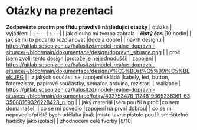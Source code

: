 # Otázky na prezentaci
**Zodpovězte prosím pro třídu pravdivě následující otázky**
| otázka | vyjádření |
| :--- | :--- |
| jak dlouho mi tvorba zabrala - **čistý čas** |10 hodin|
| jak se mi to podařilo rozplánovat |docela dobře|
| návrh designu | https://gitlab.spseplzen.cz/halusitzd/model-realne-dopravni-situace/-/blob/main/dokumentace/design/dopravni_situace.png |
| proč jsem zvolil tento design |protože je nejjednodušší|
| zapojení | https://gitlab.spseplzen.cz/halusitzd/model-realne-dopravni-situace/-/blob/main/dokumentace/design/V%C3%BDst%C5%99i%C5%BEek.JPG |
| z jakých součástí se zapojení skládá |kabely, led, button, fotorezistor, papírové součástky, semafor, arduino, rezistor|
| realizace | https://gitlab.spseplzen.cz/halusitzd/model-realne-dopravni-situace/-/blob/main/dokumentace/fotky/433753478_1124819365238361_6335080169326228428_n.jpg |
| jaký materiál jsem použil a proč |co sem doma našel|
| co se mi povedlo |zapojení na první dobrou|
| co se mi nepovedlo/příště bych udělal/a jinak |místo tavné pistole použít smrštitelné hadičky jako izolaci|
| zhodnocení celé tvorby |8/10|